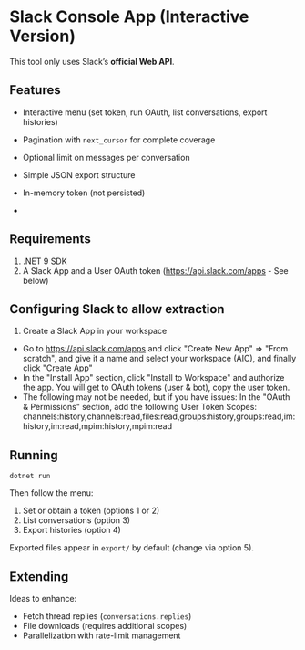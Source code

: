 # Slack Console App (Interactive Version)

This tool only uses Slack’s **official Web API**. 


## Features

- Interactive menu (set token, run OAuth, list conversations, export histories)
- Pagination with `next_cursor` for complete coverage
- Optional limit on messages per conversation
- Simple JSON export structure
- In-memory token (not persisted)

- 
## Requirements

1. .NET 9 SDK
2. A Slack App and a User OAuth token (https://api.slack.com/apps - See below)


## Configuring Slack to allow extraction

1. Create a Slack App in your workspace
- Go to https://api.slack.com/apps and click "Create New App" => "From scratch", and give it a name and select your workspace (AIC), and finally click "Create App"
- In the "Install App" section, click "Install to Workspace" and authorize the app. You will get to OAuth tokens (user & bot), copy the user token.
- The following may not be needed, but if you have issues: In the "OAuth & Permissions" section, add the following User Token Scopes: channels:history,channels:read,files:read,groups:history,groups:read,im:history,im:read,mpim:history,mpim:read


## Running

```
dotnet run
```

Then follow the menu:
1. Set or obtain a token (options 1 or 2)
2. List conversations (option 3)
3. Export histories (option 4)

Exported files appear in `export/` by default (change via option 5).


## Extending

Ideas to enhance:
- Fetch thread replies (`conversations.replies`)
- File downloads (requires additional scopes)
- Parallelization with rate-limit management
